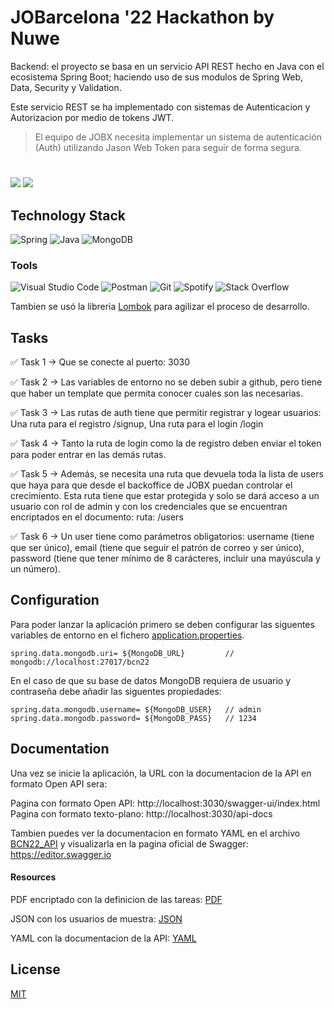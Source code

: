 # JOBarcelona '22 Hackathon by Nuwe

Backend: el proyecto se basa en un servicio API REST hecho en Java con el ecosistema Spring Boot; haciendo uso de sus modulos de Spring Web, Data, Security y Validation.

Este servicio REST se ha implementado con sistemas de Autenticacion y Autorizacion por medio de tokens JWT.

> El equipo de JOBX necesita implementar un sistema de autenticación (Auth) utilizando Jason Web Token para seguir de forma segura.

#

![](https://img.shields.io/github/last-commit/Bob-Lennon/Nuwe-JOBarcelona22) ![](https://img.shields.io/github/followers/Bob-Lennon?style=social)

## Technology Stack

![Spring](https://img.shields.io/badge/spring-%236DB33F.svg?style=for-the-badge&logo=spring&logoColor=white) ![Java](https://img.shields.io/badge/java-%23ED8B00.svg?style=for-the-badge&logo=java&logoColor=white) ![MongoDB](https://img.shields.io/badge/MongoDB-%234ea94b.svg?style=for-the-badge&logo=mongodb&logoColor=white)

### Tools

![Visual Studio Code](https://img.shields.io/badge/Visual%20Studio%20Code-0078d7.svg?style=for-the-badge&logo=visual-studio-code&logoColor=white) ![Postman](https://img.shields.io/badge/Postman-FF6C37?style=for-the-badge&logo=postman&logoColor=white) ![Git](https://img.shields.io/badge/git-%23F05033.svg?style=for-the-badge&logo=git&logoColor=white) ![Spotify](https://img.shields.io/badge/Spotify-1ED760?style=for-the-badge&logo=spotify&logoColor=white) ![Stack Overflow](https://img.shields.io/badge/-Stackoverflow-FE7A16?style=for-the-badge&logo=stack-overflow&logoColor=white)

Tambien se usó la libreria [Lombok](https://projectlombok.org/) para agilizar el proceso de desarrollo.

## Tasks

✅ Task 1 → Que se conecte al puerto: 3030

✅ Task 2 → Las variables de entorno no se deben subir a github, pero tiene que haber un template que permita conocer cuales son las necesarias.

✅ Task 3 → Las rutas de auth tiene que permitir registrar y logear usuarios: Una ruta para el registro /signup, Una ruta para el login /login

✅ Task 4 → Tanto la ruta de login como la de registro deben enviar el token para poder entrar en las demás rutas.

✅ Task 5 → Además, se necesita una ruta que devuela toda la lista de users que haya para que desde el backoffice de JOBX puedan controlar el crecimiento. Esta ruta tiene que estar protegida y solo se dará acceso a un usuario con rol de admin y con los credenciales que se encuentran encriptados en el documento: ruta: /users

✅ Task 6 → Un user tiene como parámetros obligatorios: username (tiene que ser único), email (tiene que seguir el patrón de correo y ser único), password (tiene que tener mínimo de 8 carácteres, incluir una mayúscula y un número).

## Configuration

Para poder lanzar la aplicación primero se deben configurar las siguentes variables de entorno en el fichero [application.properties](https://github.com/Bob-Lennon/Nuwe-JOBarcelona22/blob/master/src/main/resources/application.properties).

    spring.data.mongodb.uri= ${MongoDB_URL}         // mongodb://localhost:27017/bcn22

En el caso de que su base de datos MongoDB requiera de usuario y contraseña debe añadir las siguentes propiedades:

    spring.data.mongodb.username= ${MongoDB_USER}   // admin
    spring.data.mongodb.password= ${MongoDB_PASS}   // 1234

## Documentation

Una vez se inicie la aplicación, la URL con la documentacion de la API en formato Open API sera:

Pagina con formato Open API: http://localhost:3030/swagger-ui/index.html </br> Pagina con formato texto-plano: http://localhost:3030/api-docs

Tambien puedes ver la documentacion en formato YAML en el archivo [BCN22_API](https://github.com/Bob-Lennon/Nuwe-JOBarcelona22/blob/master/shared/bcn22_api.yaml) y visualizarla en la pagina oficial de Swagger: https://editor.swagger.io



#### Resources

PDF encriptado con la definicion de las tareas: [PDF](https://github.com/Bob-Lennon/Nuwe-JOBarcelona22/blob/master/shared/jobx_back.pdf)

JSON con los usuarios de muestra: [JSON](https://github.com/Bob-Lennon/Nuwe-JOBarcelona22/blob/master/shared/jobx-users.json)

YAML con la documentacion de la API: [YAML](https://github.com/Bob-Lennon/Nuwe-JOBarcelona22/blob/master/shared/bcn22_api.yaml)

## License

[MIT](https://github.com/Bob-Lennon/Nuwe-JOBarcelona22/blob/master/LICENSE.md)
